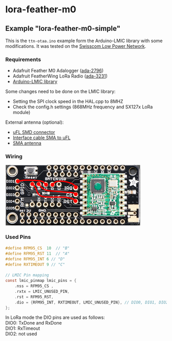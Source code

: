 # lora-feather-m0

## Example "lora-feather-m0-simple"

This is the `ttn-otaa.ino` example form the Arduino-LMIC library with some modifications.
It was tested on the [Swisscom Low Power Network](http://lpn.swisscom.ch/).

### Requirements
- Adafruit Feather M0 Adalogger ([ada-2796](https://www.adafruit.com/product/2796))
- Adafruit FeatherWing LoRa Radio ([ada-3231](https://www.adafruit.com/product/3231))
- [Arduino-LMIC library](https://github.com/matthijskooijman/arduino-lmic)

Some changes need to be done on the LMIC library:
- Setting the SPI clock speed in the HAL.cpp to 8MHZ
- Check the config.h settings (868MHz frequency and SX127x LoRa module)

External antenna (optional):
- [uFL SMD connector](https://shop.boxtec.ch/ufl-smd-connector-p-42700.html)
- [Interface cable SMA to uFL](https://shop.boxtec.ch/interface-cable-sma-ufl-p-41884.html)
- [SMA antenna](https://shop.boxtec.ch/quad-band-loragsm-duck-antenna-sma-p-42621.html)

### Wiring
![featherwing-lora-radio](https://github.com/trohrer/lora-feather-m0/blob/master/img/featherwing-lora-radio.png)

### Used Pins
```C
#define RFM95_CS  10  // "B"
#define RFM95_RST 11  // "A"
#define RFM95_INT 6 // "D"
#define RXTIMEOUT 9 // "C"

// LMIC Pin mapping  
const lmic_pinmap lmic_pins = {  
	.nss = RFM95_CS ,  
	.rxtx = LMIC_UNUSED_PIN,  
	.rst = RFM95_RST,  
	.dio = {RFM95_INT, RXTIMEOUT, LMIC_UNUSED_PIN}, // DIO0, DIO1, DIO2  
};
```
In LoRa mode the DIO pins are used as follows:  
DIO0: TxDone and RxDone  
DIO1: RxTimeout  
DIO2: not used


